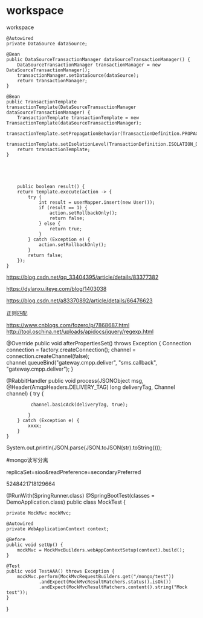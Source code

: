 # workspace
workspace





    @Autowired
    private DataSource dataSource;
    
    @Bean
    public DataSourceTransactionManager dataSourceTransactionManager() {
        DataSourceTransactionManager transactionManager = new DataSourceTransactionManager();
        transactionManager.setDataSource(dataSource);
        return transactionManager;
    }

    @Bean
    public TransactionTemplate transactionTemplate(DataSourceTransactionManager dataSourceTransactionManager) {
        TransactionTemplate transactionTemplate = new TransactionTemplate(dataSourceTransactionManager);
        transactionTemplate.setPropagationBehavior(TransactionDefinition.PROPAGATION_REQUIRED);
        transactionTemplate.setIsolationLevel(TransactionDefinition.ISOLATION_DEFAULT);
        return transactionTemplate;
    }
    
    
    
    
    
        public boolean result() {
        return template.execute(action -> {
            try {
                int result = userMapper.insert(new User());
                if (result == 1) {
                    action.setRollbackOnly();
                    return false;
                } else {
                    return true;
                }
            } catch (Exception e) {
                action.setRollbackOnly();
            }
            return false;
        });
    }





https://blog.csdn.net/qq_33404395/article/details/83377382

https://dylanxu.iteye.com/blog/1403038

https://blog.csdn.net/a83370892/article/details/66476623


正则匹配


 https://www.cnblogs.com/fozero/p/7868687.html
 http://tool.oschina.net/uploads/apidocs/jquery/regexp.html
 
 

 
 
 
  @Override
    public void afterPropertiesSet() throws Exception {
        Connection connection = factory.createConnection();
        channel = connection.createChannel(false);
        channel.queueBind("gateway.cmpp.deliver", "sms.callback", "gateway.cmpp.deliver");
    }
 
 
@RabbitHandler
    public void process(JSONObject msg, @Header(AmqpHeaders.DELIVERY_TAG) long deliveryTag, Channel channel) {
        try {
            
             channel.basicAck(deliveryTag, true);
           
            }
        } catch (Exception e) {
            xxxx;
        }
    }










System.out.println(JSON.parse(JSON.toJSON(str).toString()));


#mongo读写分离


replicaSet=sioo&readPreference=secondaryPreferred

5248421718129664









@RunWith(SpringRunner.class)
@SpringBootTest(classes = DemoApplication.class)
public class MockTest {

    private MockMvc mockMvc;

    @Autowired
    private WebApplicationContext context;

    @Before
    public void setUp() {
        mockMvc = MockMvcBuilders.webAppContextSetup(context).build();
    }

    @Test
    public void TestAAA() throws Exception {
        mockMvc.perform(MockMvcRequestBuilders.get("/mongo/test"))
                .andExpect(MockMvcResultMatchers.status().isOk())
                .andExpect(MockMvcResultMatchers.content().string("Mock test"));
    }
}








